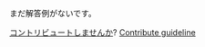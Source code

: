 
まだ解答例がないです。

[コントリビュートしませんか](https://github.com/BFEdev/BFE.dev-solutions/blob/main/problem/bigdecimal-subtraction_ja.md)?  [Contribute guideline](https://github.com/BFEdev/BFE.dev-solutions#how-to-contribute)
